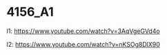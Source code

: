 # 4156_A1
I1:
https://www.youtube.com/watch?v=3AqVgeGVd4o

I2:
https://www.youtube.com/watch?v=nKSOg8DlX90
